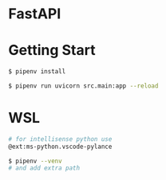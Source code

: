 # FastAPI

# Getting Start

```sh
$ pipenv install

$ pipenv run uvicorn src.main:app --reload
```

# WSL
```sh
# for intellisense python use
@ext:ms-python.vscode-pylance

$ pipenv --venv
# and add extra path
```
